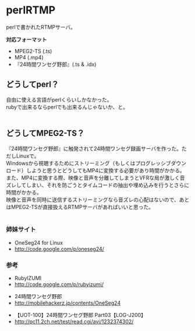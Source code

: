 # perlRTMP #

perlで書かれたRTMPサーバ。

**対応フォーマット**
  * MPEG2-TS (.ts)
  * MP4 (.mp4)
  * 『24時間ワンセグ野郎』(.ts & .idx)

## どうしてperl？ ##

自由に使える言語がperlくらいしかなかった。<br>
rubyで出来るならperlでも出来るんじゃないか、と。<br>
<br>
<h2>どうしてMPEG2-TS？</h2>

『24時間ワンセグ野郎』に触発されて24時間ワンセグ録画サーバを作った。ただしLinuxで。<br>
Windowsから視聴するためにストリーミング（もしくはプログレッシブダウンロード）しようと思うとどうしてもMP4に変換する必要があり時間がかかる。<br>
また、MP4に変換する際、映像と音声を分離してしまうとVFRな局が激しく音ズレしてしまい、それを防ごうとタイムコードの抽出や埋め込みを行うとさらに時間がかかる。<br>
映像と音声を同時に送信するストリーミングなら音ズレの心配はないので、あとはMPEG2-TSが直接扱えるRTMPサーバがあればいいと思った。<br>
<br>
<h3>姉妹サイト</h3>

<ul><li>OneSeg24 for Linux<br>
</li><li><a href='http://code.google.com/p/oneseg24/'>http://code.google.com/p/oneseg24/</a></li></ul>

<h3>参考</h3>

<ul><li>RubyIZUMI<br>
</li><li><a href='http://code.google.com/p/rubyizumi/'>http://code.google.com/p/rubyizumi/</a></li></ul>

<ul><li>24時間ワンセグ野郎<br>
</li><li><a href='http://mobilehackerz.jp/contents/OneSeg24'>http://mobilehackerz.jp/contents/OneSeg24</a></li></ul>

<ul><li>【UOT-100】24時間ワンセグ野郎 Part03【LOG-J200】<br>
</li><li><a href='http://pc11.2ch.net/test/read.cgi/avi/1232374302/'>http://pc11.2ch.net/test/read.cgi/avi/1232374302/</a>
